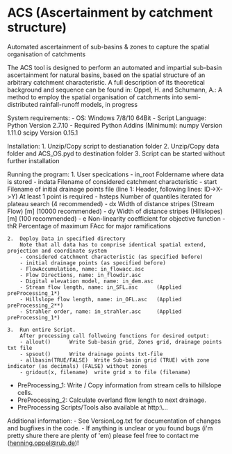 # ACS (Ascertainment by catchment structure)
Automated ascertainment of sub-basins &amp; zones to capture the spatial organisation of catchments

The ACS tool is designed to perform an automated and impartial sub-basin ascertainment for
natural basins, based on the spatial structure of an arbitrary catchment characteristic. A full
description of its theoretical background and sequence can be found in:
Oppel, H. and Schumann, A.: A method to employ the spatial organisation of catchments into semi-distributed rainfall-runoff models, in progress

System requirements:
	- OS:
		Windows 7/8/10	64Bit
	- Script Language:
		Python	Version	2.7.10
	- Required Python Addins (Minimum):
		numpy	Version	1.11.0
		scipy	Version	0.15.1

Installation:
	1. Unzip/Copy script to destianation folder
	2. Unzip/Copy data folder and ACS_OS.pyd to destination folder
	3. Script can be started without further installation

Running the program:
	1.	User specications
		- in_root		Foldername where data is stored
		- indata		Filename of considered catchment characteristic
		- start			Filename of initial drainage points file (line 1: Header, following lines: ID->X->Y)
						At least 1 point is required
		- hsteps		Number of quantiles iterated for plateau search (4 recommended)
		- dx			Width of distance stripes (Stream Flow) [m]    (10000 recommended)
		- dy			Width of distance stripes (Hillslopes) [m]    (100 recommended)
		- e				Non-linearity coefficient for objective function
		- thR			Percentage of maximum FAcc for major ramifications
	
	2.	Deploy Data in specified directory
		Note that all data has to comprise identical spatial extend, projection and coordinate system
		- considered catchment characteristic (as specified before)
		- initial drainage points (as specified before)
		- FlowAccumulation, name: in_flowacc.asc 
		- Flow Directions, name: in_flowdir.asc
		- Digital elevation model, name: in_dem.asc
		- Stream flow length, name: in_SFL.asc      (Applied preProcessing_1*)
		- Hillslope flow length, name: in_OFL.asc   (Applied preProcessing_2**)
		- Strahler order, name: in_strahler.asc     (Applied preProcessing_1*)
	
	3.	Run entire Script.
		After processing call follwoing functions for desired output:
		- allout()		Write Sub-basin grid, Zones grid, drainage points txt file
		- spsout()		Write drainage points txt-file
		- allbasin(TRUE/FALSE)	Write Sub-basin grid (TRUE) with zone indicator (as decimals) (FALSE) without zones
		- gridout(x, filename)	write grid x to file (filename)

*	PreProcessing_1: Write / Copy information from stream cells to hillslope cells.
*	PreProcessing_2: Calculate overland flow length to next drainage.
*	PreProcessing Scripts/Tools also available at http:\\...


Additional information:
	- See VersionLog.txt for documentation of changes and bugfixes in the code.
	- If anything is unclear or you found bugs (i'm pretty shure there are plenty of 'em) please feel free to contact me (henning.oppel@rub.de)!
